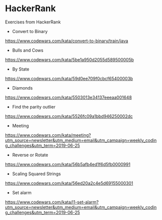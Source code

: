 # HackerRank
Exercises from HackerRank

* Convert to Binary

https://www.codewars.com/kata/convert-to-binary/train/java

* Bulls and Cows

https://www.codewars.com/kata/5be1a950d2055d589500005b

* By State

https://www.codewars.com/kata/59d0ee709f0cbcf65400003b

* Diamonds

https://www.codewars.com/kata/5503013e34137eeeaa001648

* Find the parity outlier

https://www.codewars.com/kata/5526fc09a1bbd946250002dc

* Meeting

https://www.codewars.com/kata/meeting?utm_source=newsletter&utm_medium=email&utm_campaign=weekly_coding_challenges&utm_term=2019-06-25

* Reverse or Rotate

https://www.codewars.com/kata/56b5afb4ed1f6d5fb0000991

* Scaling Squared Strings

https://www.codewars.com/kata/56ed20a2c4e5d69155000301

* Set alarm

https://www.codewars.com/kata/l1-set-alarm?utm_source=newsletter&utm_medium=email&utm_campaign=weekly_coding_challenges&utm_term=2019-06-25
